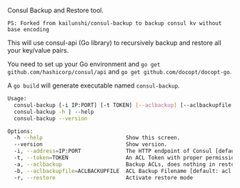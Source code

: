 Consul Backup and Restore tool.

```
PS: Forked from kailunshi/consul-backup to backup consul kv without base encoding
```

This will use consul-api (Go library) to recursively backup and restore all your
key/value pairs.

You need to set up your Go environment and `go get github.com/hashicorp/consul/api`
and `go get github.com/docopt/docopt-go`.

A `go build` will generate executable named `consul-backup`.

```sh
Usage:
  consul-backup [-i IP:PORT] [-t TOKEN] [--aclbackup] [--aclbackupfile ACLBACKUPFILE] [--restore] <filename>
  consul-backup -h | --help
  consul-backup --version

Options:
  -h --help                          Show this screen.
  --version                          Show version.
  -i, --address=IP:PORT              The HTTP endpoint of Consul [default: 127.0.0.1:8500].
  -t, --token=TOKEN                  An ACL Token with proper permissions in Consul [default: ].
  -a, --aclbackup                    Backup ACLs, does nothing in restore mode. ACL restore not available at this time.
  -b, --aclbackupfile=ACLBACKUPFILE  ACL Backup Filename [default: acl.bkp].
  -r, --restore                      Activate restore mode
```
